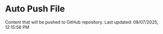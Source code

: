 # Auto Push File

Content that will be pushed to GitHub repository.
Last updated: 08/07/2025, 12:15:56 PM